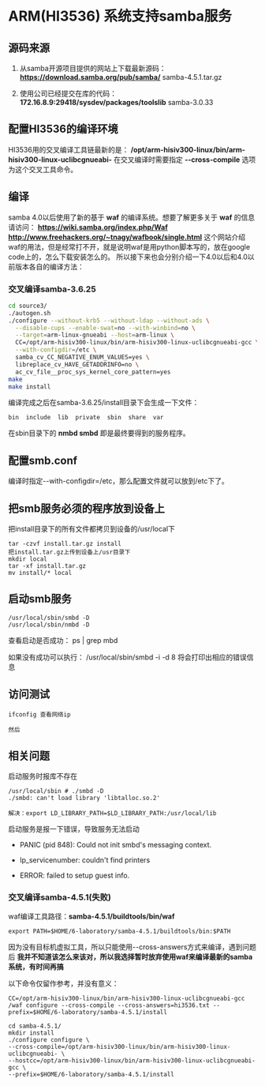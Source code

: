 
# ARM(HI3536) 系统支持samba服务

## 源码来源

1. 从samba开源项目提供的网站上下载最新源码：**https://download.samba.org/pub/samba/** samba-4.5.1.tar.gz

2. 使用公司已经提交在库的代码：**172.16.8.9:29418/sysdev/packages/toolslib** samba-3.0.33

## 配置HI3536的编译环境

HI3536用的交叉编译工具链最新的是： **/opt/arm-hisiv300-linux/bin/arm-hisiv300-linux-uclibcgnueabi-**
在交叉编译时需要指定 **--cross-compile** 选项为这个交叉工具命令。

## 编译
samba 4.0以后使用了新的基于 **waf** 的编译系统。想要了解更多关于 **waf** 的信息请访问： **https://wiki.samba.org/index.php/Waf**
**http://www.freehackers.org/~tnagy/wafbook/single.html** 这个网站介绍waf的用法，但是经常打不开，就是说明waf是用python脚本写的，放在google code上的，怎么下载安装怎么的。
所以接下来也会分别介绍一下4.0以后和4.0以前版本各自的编译方法：


### 交叉编译samba-3.6.25

```sh
cd source3/
./autogen.sh
./configure --without-krb5 --without-ldap --without-ads \
  --disable-cups --enable-swat=no --with-winbind=no \
  --target=arm-linux-gnueabi --host=arm-linux \
  CC=/opt/arm-hisiv300-linux/bin/arm-hisiv300-linux-uclibcgnueabi-gcc \
  --with-configdir=/etc \
  samba_cv_CC_NEGATIVE_ENUM_VALUES=yes \
  libreplace_cv_HAVE_GETADDRINFO=no \
  ac_cv_file__proc_sys_kernel_core_pattern=yes
make
make install
```

编译完成之后在samba-3.6.25/install目录下会生成一下文件：

	bin  include  lib  private  sbin  share  var

在sbin目录下的 **nmbd smbd** 即是最终要得到的服务程序。

## 配置smb.conf
编译时指定--with-configdir=/etc，那么配置文件就可以放到/etc下了。

## 把smb服务必须的程序放到设备上

把install目录下的所有文件都拷贝到设备的/usr/local下

	tar -czvf install.tar.gz install
	把install.tar.gz上传到设备上/usr目录下
	mkdir local
	tar -xf install.tar.gz
	mv install/* local

## 启动smb服务

	/usr/local/sbin/smbd -D
	/usr/local/sbin/nmbd -D

查看启动是否成功： ps | grep mbd

如果没有成功可以执行： /usr/local/sbin/smbd -i -d 8  将会打印出相应的错误信息

## 访问测试

	ifconfig 查看网络ip

	然后

## 相关问题

启动服务时报库不存在

	/usr/local/sbin # ./smbd -D
	./smbd: can't load library 'libtalloc.so.2'

	解决：export LD_LIBRARY_PATH=$LD_LIBRARY_PATH:/usr/local/lib

启动服务是报一下错误，导致服务无法启动

* PANIC (pid 848): Could not init smbd's messaging context.


* lp_servicenumber: couldn't find printers


* ERROR: failed to setup guest info.


### 交叉编译samba-4.5.1(失败)

waf编译工具路径：**samba-4.5.1/buildtools/bin/waf**

	export PATH=$HOME/6-laboratory/samba-4.5.1/buildtools/bin:$PATH

因为没有目标机虚拟工具，所以只能使用--cross-answers方式来编译，遇到问题后 **我并不知道该怎么来该对，所以我选择暂时放弃使用waf来编译最新的samba系统，有时间再搞**

以下命令仅留作参考，并没有意义：

	CC=/opt/arm-hisiv300-linux/bin/arm-hisiv300-linux-uclibcgnueabi-gcc /waf configure --cross-compile --cross-answers=hi3536.txt --prefix=$HOME/6-laboratory/samba-4.5.1/install

	cd samba-4.5.1/
	mkdir install
	./configure configure \
	--cross-compile=/opt/arm-hisiv300-linux/bin/arm-hisiv300-linux-uclibcgnueabi- \
	--hostcc=/opt/arm-hisiv300-linux/bin/arm-hisiv300-linux-uclibcgnueabi-gcc \
	--prefix=$HOME/6-laboratory/samba-4.5.1/install
